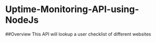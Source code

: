 # Uptime-Monitoring-API-using-NodeJs

##Overview 
This API will lookup a user checklist of different websites
